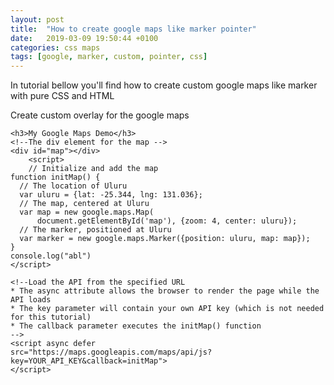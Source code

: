 ```yaml
---
layout: post
title:  "How to create google maps like marker pointer"
date:   2019-03-09 19:50:44 +0100
categories: css maps
tags: [google, marker, custom, pointer, css]
---
```

In tutorial bellow you'll find how to create custom google maps like marker with pure CSS and HTML

<div id="csstutor" data-height="470" data-href="5c882f95a7c1e07300010bce"></div>
<script src="http://frontendundefined.com/learn/eb.js"></script>

Create custom overlay for the google maps

    <h3>My Google Maps Demo</h3>
    <!--The div element for the map -->
    <div id="map"></div>
        <script>
        // Initialize and add the map
    function initMap() {
      // The location of Uluru
      var uluru = {lat: -25.344, lng: 131.036};
      // The map, centered at Uluru
      var map = new google.maps.Map(
          document.getElementById('map'), {zoom: 4, center: uluru});
      // The marker, positioned at Uluru
      var marker = new google.maps.Marker({position: uluru, map: map});
    }
    console.log("abl")
    </script>

    <!--Load the API from the specified URL
    * The async attribute allows the browser to render the page while the API loads
    * The key parameter will contain your own API key (which is not needed for this tutorial)
    * The callback parameter executes the initMap() function
    -->
    <script async defer
    src="https://maps.googleapis.com/maps/api/js?key=YOUR_API_KEY&callback=initMap">
    </script>

